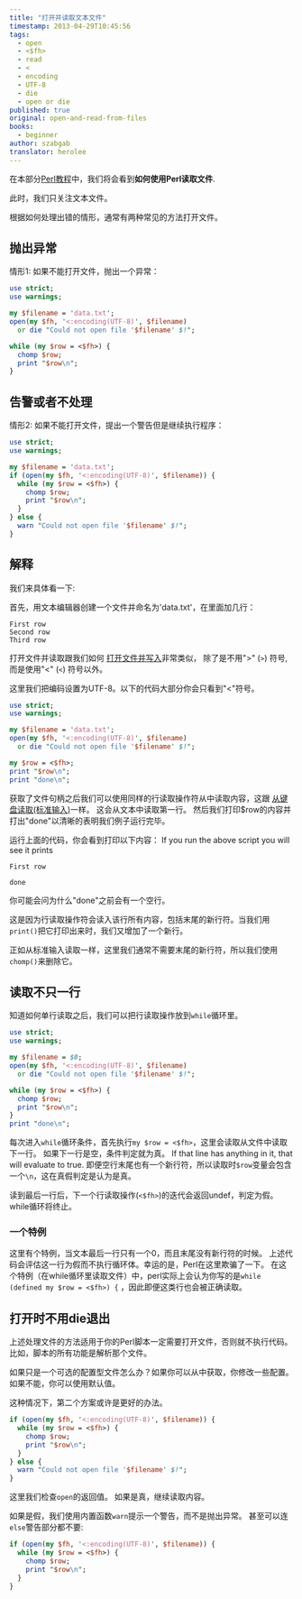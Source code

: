 ```yaml
---
title: "打开并读取文本文件"
timestamp: 2013-04-29T10:45:56
tags:
  - open
  - <$fh>
  - read
  - <
  - encoding
  - UTF-8
  - die
  - open or die
published: true
original: open-and-read-from-files
books:
  - beginner
author: szabgab
translator: herolee
---
```



在本部分[Perl教程](/perl-tutorial)中，我们将会看到<b>如何使用Perl读取文件</b>.

此时，我们只关注文本文件。


根据如何处理出错的情形，通常有两种常见的方法打开文件。

## 抛出异常

情形1: 如果不能打开文件，抛出一个异常：

```perl
use strict;
use warnings;

my $filename = 'data.txt';
open(my $fh, '<:encoding(UTF-8)', $filename)
  or die "Could not open file '$filename' $!";

while (my $row = <$fh>) {
  chomp $row;
  print "$row\n";
}
```

## 告警或者不处理

情形2: 如果不能打开文件，提出一个警告但是继续执行程序：

```perl
use strict;
use warnings;

my $filename = 'data.txt';
if (open(my $fh, '<:encoding(UTF-8)', $filename)) {
  while (my $row = <$fh>) {
    chomp $row;
    print "$row\n";
  }
} else {
  warn "Could not open file '$filename' $!";
}
```

## 解释

我们来具体看一下:

首先，用文本编辑器创建一个文件并命名为'data.txt'，在里面加几行：

```
First row
Second row
Third row
```

打开文件并读取跟我们如何
[打开文件并写入](/writing-to-files-with-perl)非常类似，
除了是不用">" (`>`) 符号, 而是使用"<" (`<`) 符号以外。

这里我们把编码设置为UTF-8。以下的代码大部分你会只看到"<"符号。

```perl
use strict;
use warnings;

my $filename = 'data.txt';
open(my $fh, '<:encoding(UTF-8)', $filename)
  or die "Could not open file '$filename' $!";

my $row = <$fh>;
print "$row\n";
print "done\n";
```

获取了文件句柄之后我们可以使用同样的行读取操作符从中读取内容，这跟
[从键盘读取(标准输入)](/installing-perl-and-getting-started)一样。
这会从文本中读取第一行。
然后我们打印$row的内容并打出"done"以清晰的表明我们例子运行完毕。

运行上面的代码，你会看到打印以下内容：
If you run the above script you will see it prints

```
First row

done
```

你可能会问为什么"done"之前会有一个空行。

这是因为行读取操作符会读入该行所有内容，包括末尾的新行符。当我们用
`print()`把它打印出来时，我们又增加了一个新行。

正如从标准输入读取一样，这里我们通常不需要末尾的新行符，所以我们使用`chomp()`来删除它。

## 读取不只一行

知道如何单行读取之后，我们可以把行读取操作放到`while`循环里。

```perl
use strict;
use warnings;

my $filename = $0;
open(my $fh, '<:encoding(UTF-8)', $filename)
  or die "Could not open file '$filename' $!";

while (my $row = <$fh>) {
  chomp $row;
  print "$row\n";
}
print "done\n";
```

每次进入`while`循环条件，首先执行`my $row = <$fh>`，这里会读取从文件中读取下一行。
如果下一行是空，条件判定就为真。
If that line has anything in it, that will evaluate to true.
即便空行末尾也有一个新行符，所以读取时`$row`变量会包含一个`\n`，这在真假判定是认为是真。

读到最后一行后，下一个行读取操作(`<$fh>`)的迭代会返回undef，判定为假。while循环将终止。

<h3>一个特例</h3>

这里有个特例，当文本最后一行只有一个0，而且末尾没有新行符的时候。
上述代码会评估这一行为假而不执行循环体。幸运的是，Perl在这里欺骗了一下。
在这个特例（在while循环里读取文件）中，perl实际上会认为你写的是`while (defined my $row = <$fh>) {` ，因此即便这类行也会被正确读取。


## 打开时不用die退出

上述处理文件的方法适用于你的Perl脚本一定需要打开文件，否则就不执行代码。
比如，脚本的所有功能是解析那个文件。

如果只是一个可选的配置型文件怎么办？如果你可以从中获取，你修改一些配置。
如果不能，你可以使用默认值。

这种情况下，第二个方案或许是更好的办法。

```perl
if (open(my $fh, '<:encoding(UTF-8)', $filename)) {
  while (my $row = <$fh>) {
    chomp $row;
    print "$row\n";
  }
} else {
  warn "Could not open file '$filename' $!";
}
```

这里我们检查`open`的返回值。
如果是真，继续读取内容。

如果是假，我们使用内置函数`warn`提示一个警告，而不是抛出异常。
甚至可以连`else`警告部分都不要:

```perl
if (open(my $fh, '<:encoding(UTF-8)', $filename)) {
  while (my $row = <$fh>) {
    chomp $row;
    print "$row\n";
  }
}
```

